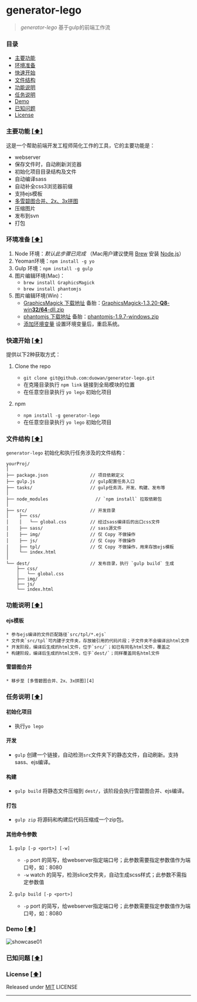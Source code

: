 # generator-lego

> *generator-lego* 基于gulp的前端工作流


### <a name="top"></a>目录
* [主要功能](#intro)
* [环境准备](#sys-env)
* [快速开始](#quick-start)
* [文件结构](#file-tree)
* [功能说明](#func-dtls)
* [任务说明](#task-dtls)
* [Demo](#show-case)
* [已知问题](#known-issues)
* [License](#license)


### <a name="intro"></a>主要功能 [[⬆]](#top)
这是一个帮助前端开发工程师简化工作的工具，它的主要功能是：

* webserver
* 保存文件时，自动刷新浏览器
* 初始化项目目录结构及文件
* 自动编译sass
* 自动补全css3浏览器前缀
* 支持ejs模板
* [多雪碧图合并、2x、3x拼图][4]
* 压缩图片
* 发布到svn
* 打包


### <a name="sys-env"></a>环境准备 [[⬆]](#top)
1. Node 环境：*默认此步骤已完成*  （Mac用户建议使用 [Brew] 安装 [Node.js]） 
2. Yeoman环境：`npm install -g yo`
3. Gulp 环境：`npm install -g gulp`
4. 图片编辑环境(Mac)：
	* `brew install GraphicsMagick` 
	* `brew install phantomjs` 
5. 图片编辑环境(Win)：
	* [GraphicsMagick 下载地址][1] 备胎：[GraphicsMagick-1.3.20-**Q8**-win**32/64**-dll.zip](http://pan.baidu.com/s/1qWDE7Y8#path=%252Ff2e-workflow)
	* [phantomjs 下载地址][2]  备胎：[phantomjs-1.9.7-windows.zip](http://pan.baidu.com/s/1qWDE7Y8#path=%252Ff2e-workflow)
	* [添加环境变量][3]  设置环境变量后，重启系统。


### <a name="quick-start"></a>快速开始 [[⬆]](#top)
提供以下2种获取方式：	

1. Clone the repo
	* `git clone git@github.com:duowan/generator-lego.git`
	* 在克隆目录执行 `npm link` 链接到全局模块的位置
	* 在任意空目录执行 `yo lego` 初始化项目

2. npm
	* `npm install -g generator-lego`
	* 在任意空目录执行 `yo lego` 初始化项目


### <a name="file-tree"></a>文件结构 [[⬆]](#top)
`generator-lego` 初始化和执行任务涉及的文件结构：

```
yourProj/
│
├── package.json                // 项目依赖定义
├── gulp.js                     // gulp配置任务入口
├── tasks/ 						// gulp任务流，开发、构建、发布等
│
├── node_modules    			  // `npm install` 拉取依赖包
│
├── src/                        // 开发目录
│    ├── css/                   
│    │   └── global.css         // 经过sass编译后的出口css文件
│    ├── sass/                  // sass源文件
│    ├── img/                   // 仅 Copy 不做操作
│    ├── js/                    // 仅 Copy 不做操作
│    ├── tpl/                   // 仅 Copy 不做操作，用来存放ejs模板
│    └── index.html             
│    
└── dest/                       // 发布目录，执行 `gulp build` 生成
    ├── css/                    
    │   └── global.css
    ├── img/                   
    ├── js/                     
    └── index.html               
```

### <a name="func-dtls"></a>功能说明 [[⬆]](#top)
#### ejs模板
	* 参与ejs编译的文件匹配路径`src/tpl/*.ejs`
	* 文件夹`src/tpl`可内建子文件夹，存放被引用的代码片段；子文件夹不会编译出html文件
	* 开发阶段，编译后生成的html文件，位于`src/`；如已有同名html文件，覆盖之
	* 构建阶段，编译后生成的html文件，位于`dest/`；同样覆盖同名html文件

#### 雪碧图合并
	* 移步至 [多雪碧图合并、2x、3x拼图][4]


### <a name="task-dtls"></a>任务说明 [[⬆]](#top)
#### 初始化项目
* 执行`yo lego`

#### 开发
* `gulp` 创建一个链接，自动检测`src`文件夹下的静态文件，自动刷新。支持sass、ejs编译。

#### 构建
* `gulp build` 将静态文件压缩到 `dest/`，该阶段会执行雪碧图合并、ejs编译。

#### 打包
* `gulp zip` 将源码和构建后代码压缩成一个zip包。

#### 其他命令参数
1. `gulp [-p <port>] [-w] `
	* `-p` port 的简写，给webserver指定端口号；此参数需要指定参数值作为端口号，如：8080
	* `-w` watch 的简写，检测slice文件夹，自动生成scss样式；此参数不需指定参数值

2. `gulp build [-p <port>]`
	* `-p` port 的简写，给webserver指定端口号；此参数需要指定参数值作为端口号，如：8080


### <a name="show-case"></a>Demo [[⬆]](#top)
![showcase01](https://cloud.githubusercontent.com/assets/1762523/4558145/146cf2e4-4edc-11e4-8e21-9d408776a14d.gif)

### <a name="known-issues"></a>已知问题 [[⬆]](#top)


### <a name="license"></a>License [[⬆]](#top)
Released under [MIT] LICENSE


---
[Brew]: http://brew.sh/
[Node.js]: http://nodejs.org/
[yeoman]:http://yeoman.io/
[gulp]:https://github.com/gulpjs/gulp/blob/master/docs/getting-started.md#getting-started
[MIT]: http://rem.mit-license.org/
[1]: http://www.graphicsmagick.org/download.html
[2]: http://phantomjs.org/download.html
[3]: https://github.com/hzlzh/f2e-workflow/issues/6
[4]: https://github.com/twlk28/multi-sprite/#configs
